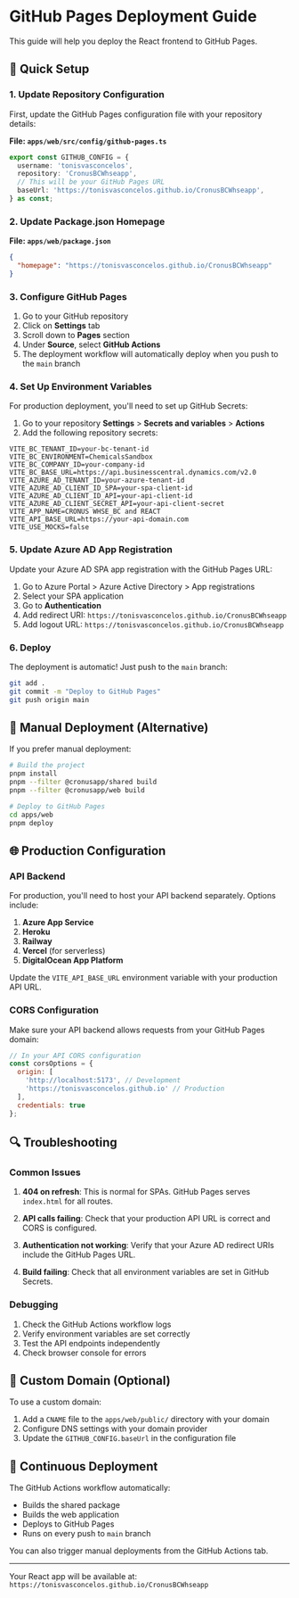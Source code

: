 # GitHub Pages Deployment Guide

This guide will help you deploy the React frontend to GitHub Pages.

## 🚀 Quick Setup

### 1. Update Repository Configuration

First, update the GitHub Pages configuration file with your repository details:

**File: `apps/web/src/config/github-pages.ts`**

```typescript
export const GITHUB_CONFIG = {
  username: 'tonisvasconcelos',
  repository: 'CronusBCWhseapp',
  // This will be your GitHub Pages URL
  baseUrl: 'https://tonisvasconcelos.github.io/CronusBCWhseapp',
} as const;
```

### 2. Update Package.json Homepage

**File: `apps/web/package.json`**

```json
{
  "homepage": "https://tonisvasconcelos.github.io/CronusBCWhseapp"
}
```

### 3. Configure GitHub Pages

1. Go to your GitHub repository
2. Click on **Settings** tab
3. Scroll down to **Pages** section
4. Under **Source**, select **GitHub Actions**
5. The deployment workflow will automatically deploy when you push to the `main` branch

### 4. Set Up Environment Variables

For production deployment, you'll need to set up GitHub Secrets:

1. Go to your repository **Settings** > **Secrets and variables** > **Actions**
2. Add the following repository secrets:

```
VITE_BC_TENANT_ID=your-bc-tenant-id
VITE_BC_ENVIRONMENT=ChemicalsSandbox
VITE_BC_COMPANY_ID=your-company-id
VITE_BC_BASE_URL=https://api.businesscentral.dynamics.com/v2.0
VITE_AZURE_AD_TENANT_ID=your-azure-tenant-id
VITE_AZURE_AD_CLIENT_ID_SPA=your-spa-client-id
VITE_AZURE_AD_CLIENT_ID_API=your-api-client-id
VITE_AZURE_AD_CLIENT_SECRET_API=your-api-client-secret
VITE_APP_NAME=CRONUS WHSE_BC and REACT
VITE_API_BASE_URL=https://your-api-domain.com
VITE_USE_MOCKS=false
```

### 5. Update Azure AD App Registration

Update your Azure AD SPA app registration with the GitHub Pages URL:

1. Go to Azure Portal > Azure Active Directory > App registrations
2. Select your SPA application
3. Go to **Authentication**
4. Add redirect URI: `https://tonisvasconcelos.github.io/CronusBCWhseapp`
5. Add logout URL: `https://tonisvasconcelos.github.io/CronusBCWhseapp`

### 6. Deploy

The deployment is automatic! Just push to the `main` branch:

```bash
git add .
git commit -m "Deploy to GitHub Pages"
git push origin main
```

## 🔧 Manual Deployment (Alternative)

If you prefer manual deployment:

```bash
# Build the project
pnpm install
pnpm --filter @cronusapp/shared build
pnpm --filter @cronusapp/web build

# Deploy to GitHub Pages
cd apps/web
pnpm deploy
```

## 🌐 Production Configuration

### API Backend

For production, you'll need to host your API backend separately. Options include:

1. **Azure App Service**
2. **Heroku**
3. **Railway**
4. **Vercel** (for serverless)
5. **DigitalOcean App Platform**

Update the `VITE_API_BASE_URL` environment variable with your production API URL.

### CORS Configuration

Make sure your API backend allows requests from your GitHub Pages domain:

```javascript
// In your API CORS configuration
const corsOptions = {
  origin: [
    'http://localhost:5173', // Development
    'https://tonisvasconcelos.github.io' // Production
  ],
  credentials: true
};
```

## 🔍 Troubleshooting

### Common Issues

1. **404 on refresh**: This is normal for SPAs. GitHub Pages serves `index.html` for all routes.

2. **API calls failing**: Check that your production API URL is correct and CORS is configured.

3. **Authentication not working**: Verify that your Azure AD redirect URIs include the GitHub Pages URL.

4. **Build failing**: Check that all environment variables are set in GitHub Secrets.

### Debugging

1. Check the GitHub Actions workflow logs
2. Verify environment variables are set correctly
3. Test the API endpoints independently
4. Check browser console for errors

## 📝 Custom Domain (Optional)

To use a custom domain:

1. Add a `CNAME` file to the `apps/web/public/` directory with your domain
2. Configure DNS settings with your domain provider
3. Update the `GITHUB_CONFIG.baseUrl` in the configuration file

## 🔄 Continuous Deployment

The GitHub Actions workflow automatically:
- Builds the shared package
- Builds the web application
- Deploys to GitHub Pages
- Runs on every push to `main` branch

You can also trigger manual deployments from the GitHub Actions tab.

---

Your React app will be available at: `https://tonisvasconcelos.github.io/CronusBCWhseapp`
